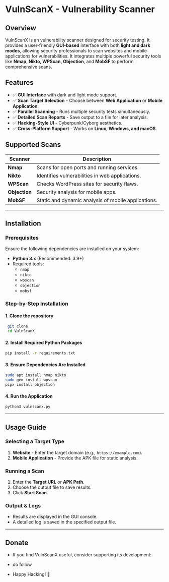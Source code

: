 # VulnScanX - Vulnerability Scanner

## Overview
VulnScanX is an vulnerability scanner designed for security testing. It provides a user-friendly **GUI-based** interface with both **light and dark modes**, allowing security professionals to scan websites and mobile applications for vulnerabilities. It integrates multiple powerful security tools like **Nmap, Nikto, WPScan, Objection**, and **MobSF** to perform comprehensive scans.

## Features
- ✅ **GUI Interface** with dark and light mode support.
- ✅ **Scan Target Selection** - Choose between **Web Application** or **Mobile Application**.
- ✅ **Parallel Scanning** - Runs multiple security tests simultaneously.
- ✅ **Detailed Scan Reports** - Save output to a file for later analysis.
- ✅ **Hacking-Style UI** - Cyberpunk/Cyborg aesthetics.
- ✅ **Cross-Platform Support** - Works on **Linux, Windows, and macOS**.

## Supported Scans
| Scanner | Description |
|---------|-------------|
| **Nmap** | Scans for open ports and running services. |
| **Nikto** | Identifies vulnerabilities in web applications. |
| **WPScan** | Checks WordPress sites for security flaws. |
| **Objection** | Security analysis for mobile apps. |
| **MobSF** | Static and dynamic analysis of mobile applications. |

---

## Installation
### Prerequisites
Ensure the following dependencies are installed on your system:
- **Python 3.x** (Recommended: 3.9+)
- Required tools:
  - `nmap`
  - `nikto`
  - `wpscan`
  - `objection`
  - `mobsf`

### Step-by-Step Installation
#### 1. Clone the repository
```bash
 git clone
 cd VulnScanX
```

#### 2. Install Required Python Packages
```bash
pip install -r requirements.txt
```

#### 3. Ensure Dependencies Are Installed
```bash
sudo apt install nmap nikto
sudo gem install wpscan
pipx install objection
```

#### 4. Run the Application
```bash
python3 vulnscanx.py
```

---

## Usage Guide
### Selecting a Target Type
1. **Website** - Enter the target domain (e.g., `https://example.com`).
2. **Mobile Application** - Provide the APK file for static analysis.

### Running a Scan
1. Enter the **Target URL** or **APK Path**.
2. Choose the output file to save results.
3. Click **Start Scan**.

### Output & Logs
- Results are displayed in the GUI console.
- A detailed log is saved in the specified output file.

---
## Donate
- If you find VulnScanX useful, consider supporting its development:

- do follow

- Happy Hacking! 🚀

